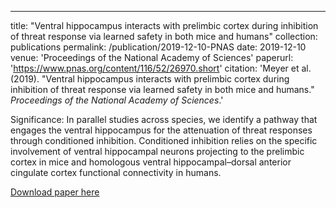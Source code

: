 ---
title: "Ventral hippocampus interacts with prelimbic cortex during inhibition of threat response via learned safety in both mice and humans"
collection: publications
permalink: /publication/2019-12-10-PNAS
date: 2019-12-10
venue: 'Proceedings of the National Academy of Sciences'
paperurl: 'https://www.pnas.org/content/116/52/26970.short'
citation: 'Meyer et al. (2019). &quot;Ventral hippocampus interacts with prelimbic cortex during inhibition of threat response via learned safety in both mice and humans.&quot; <i>Proceedings of the National Academy of Sciences</i>.'


Significance: In parallel studies across species, we identify a pathway that engages the ventral hippocampus for the attenuation of threat responses through conditioned inhibition. Conditioned inhibition relies on the specific involvement of ventral hippocampal neurons projecting to the prelimbic cortex in mice and homologous ventral hippocampal–dorsal anterior cingulate cortex functional connectivity in humans.

[Download paper here](http://sadiezacharek.github.io/files/MeyerOdriozola2019.pdf)


